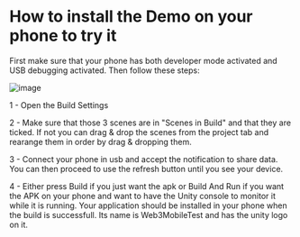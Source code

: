 # How to install the Demo on your phone to try it

First make sure that your phone has both developer mode activated and USB debugging activated.
Then follow these steps:

![image](https://user-images.githubusercontent.com/25376882/150607615-4aa3faa3-230a-4471-a056-74dd7c77244e.png)

1 - Open the Build Settings

2 - Make sure that those 3 scenes are in "Scenes in Build" and that they are ticked. If not you can drag & drop the scenes from the project tab and rearange them in order by drag & dropping them.

3 - Connect your phone in usb and accept the notification to share data. You can then proceed to use the refresh button until you see your device.

4 - Either press Build if you just want the apk or Build And Run if you want the APK on your phone and want to have the Unity console to monitor it while it is running. Your application should be installed in your phone when the build is successfull.
Its name is Web3MobileTest and has the unity logo on it.  

